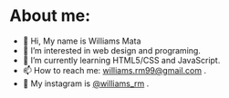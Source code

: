 # About me:

- 👋 Hi, My name is Williams Mata
- 👀 I’m interested in web design and programing.
- 🌱 I’m currently learning HTML5/CSS and JavaScript.
- 📫 How to reach me: williams.rm99@gmail.com .
- 🤳 My instagram is [@williams_rm](https://www.instagram.com/williams_rm) .
